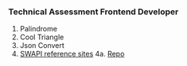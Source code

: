 ### Technical Assessment Frontend Developer

1. Palindrome
2. Cool Triangle
3. Json Convert
4. [SWAPI reference sites]("https://swapi-assessment.netlify.app/")
4a. [Repo]("https://github.com/fadildillah/assessment-site-swapi")